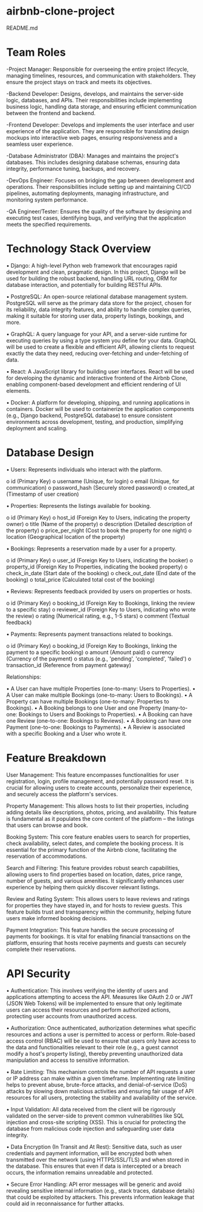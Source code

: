 # airbnb-clone-project
README.md

Team Roles
=================
-Project Manager: Responsible for overseeing the entire project lifecycle, managing timelines, resources, and communication with stakeholders. They ensure the project stays on track and meets its objectives.

-Backend Developer: Designs, develops, and maintains the server-side logic, databases, and APIs. Their responsibilities include implementing business logic, handling data storage, and ensuring efficient communication between the frontend and backend.

-Frontend Developer: Develops and implements the user interface and user experience of the application. They are responsible for translating design mockups into interactive web pages, ensuring responsiveness and a seamless user experience.

-Database Administrator (DBA): Manages and maintains the project's databases. This includes designing database schemas, ensuring data integrity, performance tuning, backups, and recovery.

-DevOps Engineer: Focuses on bridging the gap between development and operations. Their responsibilities include setting up and maintaining CI/CD pipelines, automating deployments, managing infrastructure, and monitoring system performance.

-QA Engineer/Tester: Ensures the quality of the software by designing and executing test cases, identifying bugs, and verifying that the application meets the specified requirements.

Technology Stack Overview
===============================
•	Django: A high-level Python web framework that encourages rapid development and clean, pragmatic design. In this project, Django will be used for building the robust backend, handling URL routing, ORM for database interaction, and potentially for building RESTful APIs.

•	PostgreSQL: An open-source relational database management system. PostgreSQL will serve as the primary data store for the project, chosen for its reliability, data integrity features, and ability to handle complex queries, making it suitable for storing user data, property listings, bookings, and more.

•	GraphQL: A query language for your API, and a server-side runtime for executing queries by using a type system you define for your data. GraphQL will be used to create a flexible and efficient API, allowing clients to request exactly the data they need, reducing over-fetching and under-fetching of data.

•	React: A JavaScript library for building user interfaces. React will be used for developing the dynamic and interactive frontend of the Airbnb Clone, enabling component-based development and efficient rendering of UI elements.

•	Docker: A platform for developing, shipping, and running applications in containers. Docker will be used to containerize the application components (e.g., Django backend, PostgreSQL database) to ensure consistent environments across development, testing, and production, simplifying deployment and scaling.

Database Design 
=========================
•	Users: Represents individuals who interact with the platform. 

o	id (Primary Key)
o	username (Unique, for login)
o	email (Unique, for communication)
o	password_hash (Securely stored password)
o	created_at (Timestamp of user creation)

•	Properties: Represents the listings available for booking. 


o	id (Primary Key)
o	host_id (Foreign Key to Users, indicating the property owner)
o	title (Name of the property)
o	description (Detailed description of the property)
o	price_per_night (Cost to book the property for one night)
o	location (Geographical location of the property)

•	Bookings: Represents a reservation made by a user for a property. 

o	id (Primary Key)
o	user_id (Foreign Key to Users, indicating the booker)
o	property_id (Foreign Key to Properties, indicating the booked property)
o	check_in_date (Start date of the booking)
o	check_out_date (End date of the booking)
o	total_price (Calculated total cost of the booking)

•	Reviews: Represents feedback provided by users on properties or hosts. 

o	id (Primary Key)
o	booking_id (Foreign Key to Bookings, linking the review to a specific stay)
o	reviewer_id (Foreign Key to Users, indicating who wrote the review)
o	rating (Numerical rating, e.g., 1-5 stars)
o	comment (Textual feedback)

•	Payments: Represents payment transactions related to bookings. 

o	id (Primary Key)
o	booking_id (Foreign Key to Bookings, linking the payment to a specific booking)
o	amount (Amount paid)
o	currency (Currency of the payment)
o	status (e.g., 'pending', 'completed', 'failed')
o	transaction_id (Reference from payment gateway)

Relationships:

•	A User can have multiple Properties (one-to-many: Users to Properties).
•	A User can make multiple Bookings (one-to-many: Users to Bookings).
•	A Property can have multiple Bookings (one-to-many: Properties to Bookings).
•	A Booking belongs to one User and one Property (many-to-one: Bookings to Users and Bookings to Properties).
•	A Booking can have one Review (one-to-one: Bookings to Reviews).
•	A Booking can have one Payment (one-to-one: Bookings to Payments).
•	A Review is associated with a specific Booking and a User who wrote it.





 Feature Breakdown
=========================

User Management: This feature encompasses functionalities for user registration, login, profile management, and potentially password reset. It is crucial for allowing users to create accounts, personalize their experience, and securely access the platform's services.

Property Management: This allows hosts to list their properties, including adding details like descriptions, photos, pricing, and availability. This feature is fundamental as it populates the core content of the platform – the listings that users can browse and book.

Booking System: This core feature enables users to search for properties, check availability, select dates, and complete the booking process. It is essential for the primary function of the Airbnb clone, facilitating the reservation of accommodations.

Search and Filtering: This feature provides robust search capabilities, allowing users to find properties based on location, dates, price range, number of guests, and various amenities. It significantly enhances user experience by helping them quickly discover relevant listings.

Review and Rating System: This allows users to leave reviews and ratings for properties they have stayed in, and for hosts to review guests. This feature builds trust and transparency within the community, helping future users make informed booking decisions.

Payment Integration: This feature handles the secure processing of payments for bookings. It is vital for enabling financial transactions on the platform, ensuring that hosts receive payments and guests can securely complete their reservations.

API Security
===============================
•	Authentication: This involves verifying the identity of users and applications attempting to access the API. Measures like OAuth 2.0 or JWT (JSON Web Tokens) will be implemented to ensure that only legitimate users can access their resources and perform authorized actions, protecting user accounts from unauthorized access.

•	Authorization: Once authenticated, authorization determines what specific resources and actions a user is permitted to access or perform. Role-based access control (RBAC) will be used to ensure that users only have access to the data and functionalities relevant to their role (e.g., a guest cannot modify a host's property listing), thereby preventing unauthorized data manipulation and access to sensitive information.

•	Rate Limiting: This mechanism controls the number of API requests a user or IP address can make within a given timeframe. Implementing rate limiting helps to prevent abuse, brute-force attacks, and denial-of-service (DoS) attacks by slowing down malicious activities and ensuring fair usage of API resources for all users, protecting the stability and availability of the service.

•	Input Validation: All data received from the client will be rigorously validated on the server-side to prevent common vulnerabilities like SQL injection and cross-site scripting (XSS). This is crucial for protecting the database from malicious code injection and safeguarding user data integrity.

•	Data Encryption (In Transit and At Rest): Sensitive data, such as user credentials and payment information, will be encrypted both when transmitted over the network (using HTTPS/SSL/TLS) and when stored in the database. This ensures that even if data is intercepted or a breach occurs, the information remains unreadable and protected.

•	Secure Error Handling: API error messages will be generic and avoid revealing sensitive internal information (e.g., stack traces, database details) that could be exploited by attackers. This prevents information leakage that could aid in reconnaissance for further attacks.




